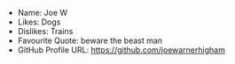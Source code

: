 - Name: Joe W  
- Likes: Dogs  
- Dislikes: Trains
- Favourite Quote: beware the beast man
- GitHub Profile URL: https://github.com/joewarnerhigham
